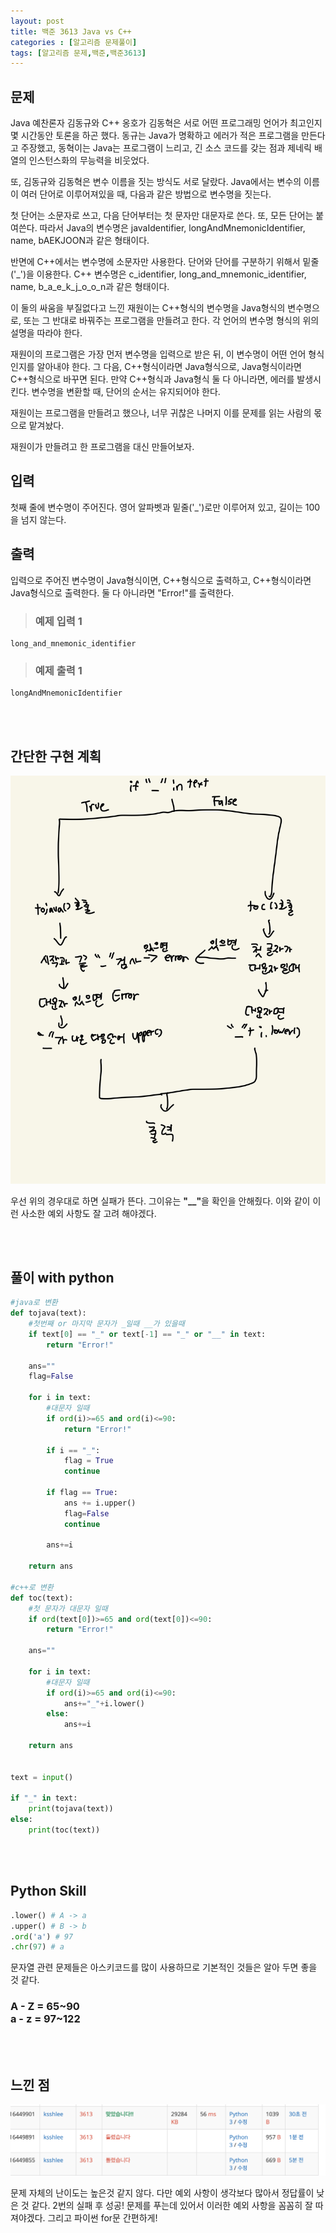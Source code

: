 ```yaml
---
layout: post
title: 백준 3613 Java vs C++
categories : [알고리즘 문제풀이]
tags: [알고리즘 문제,백준,백준3613]
---
```




문제
------
Java 예찬론자 김동규와 C++ 옹호가 김동혁은 서로 어떤 프로그래밍 언어가 최고인지 몇 시간동안 토론을 하곤 했다. 동규는 Java가 명확하고 에러가 적은 프로그램을 만든다고 주장했고, 동혁이는 Java는 프로그램이 느리고, 긴 소스 코드를 갖는 점과 제네릭 배열의 인스턴스화의 무능력을 비웃었다.

또, 김동규와 김동혁은 변수 이름을 짓는 방식도 서로 달랐다. Java에서는 변수의 이름이 여러 단어로 이루어져있을 때, 다음과 같은 방법으로 변수명을 짓는다. 

첫 단어는 소문자로 쓰고, 다음 단어부터는 첫 문자만 대문자로 쓴다. 또, 모든 단어는 붙여쓴다. 따라서 Java의 변수명은 javaIdentifier, longAndMnemonicIdentifier, name, bAEKJOON과 같은 형태이다.

반면에 C++에서는 변수명에 소문자만 사용한다. 단어와 단어를 구분하기 위해서 밑줄('_')을 이용한다. C++ 변수명은 c_identifier, long_and_mnemonic_identifier, name, b_a_e_k_j_o_o_n과 같은 형태이다.

이 둘의 싸움을 부질없다고 느낀 재원이는 C++형식의 변수명을 Java형식의 변수명으로, 또는 그 반대로 바꿔주는 프로그램을 만들려고 한다. 각 언어의 변수명 형식의 위의 설명을 따라야 한다.

재원이의 프로그램은 가장 먼저 변수명을 입력으로 받은 뒤, 이 변수명이 어떤 언어 형식인지를 알아내야 한다. 그 다음, C++형식이라면 Java형식으로, Java형식이라면 C++형식으로 바꾸면 된다. 만약 C++형식과 Java형식 둘 다 아니라면, 에러를 발생시킨다. 변수명을 변환할 때, 단어의 순서는 유지되어야 한다.

재원이는 프로그램을 만들려고 했으나, 너무 귀찮은 나머지 이를 문제를 읽는 사람의 몫으로 맡겨놨다.

재원이가 만들려고 한 프로그램을 대신 만들어보자.

입력
------
첫째 줄에 변수명이 주어진다. 영어 알파벳과 밑줄('_')로만 이루어져 있고, 길이는 100을 넘지 않는다.


출력
------
입력으로 주어진 변수명이 Java형식이면, C++형식으로 출력하고, C++형식이라면 Java형식으로 출력한다. 둘 다 아니라면 "Error!"를 출력한다.


><h3>예제 입력 1</h3>

```
long_and_mnemonic_identifier
```


><h3>예제 출력 1</h3>


```
longAndMnemonicIdentifier
```


<br><br>




간단한 구현 계획
-------
![구현계획](/assets/img/al_prob/baekjoon3613.jpg)

우선 위의 경우대로 하면 실패가 뜬다. 그이유는 <strong>"__"</strong>을 확인을 안해줬다. 이와 같이 이런 사소한 예외 사항도 잘 고려 해야겠다.

<br><br>


풀이 with python
----

```python
#java로 변환
def tojava(text):
    #첫번째 or 마지막 문자가 _일때 __가 있을때
    if text[0] == "_" or text[-1] == "_" or "__" in text:
        return "Error!"

    ans=""
    flag=False    

    for i in text:
        #대문자 일때
        if ord(i)>=65 and ord(i)<=90:
            return "Error!"

        if i == "_":
            flag = True
            continue

        if flag == True:
            ans += i.upper()
            flag=False
            continue

        ans+=i

    return ans
        
#c++로 변환
def toc(text):
    #첫 문자가 대문자 일때
    if ord(text[0])>=65 and ord(text[0])<=90:
        return "Error!"

    ans=""

    for i in text:
        #대문자 일때
        if ord(i)>=65 and ord(i)<=90:
            ans+="_"+i.lower()
        else:
            ans+=i

    return ans


text = input()

if "_" in text:
    print(tojava(text))
else:
    print(toc(text))
```
<br><br>


Python Skill
-------
```python
.lower() # A -> a
.upper() # B -> b
.ord('a') # 97
.chr(97) # a
```
문자열 관련 문제들은 아스키코드를 많이 사용하므로 기본적인 것들은 알아 두면 좋을 것 같다.<br>
<h3>A - Z = 65~90<br>
a - z = 97~122</h3>

<br><br>



느낀 점
-------
![틀린거](/assets/img/al_prob/baekjoon3613_1.png)
<p>문제 자체의 난이도는 높은것 같지 않다. 다만 예외 사항이 생각보다 많아서 정답률이 낮은 것 같다. 2번의 실패 후 성공! 문제를 푸는데 있어서 이러한 예외 사항을 꼼꼼히 잘 따져야겠다. 그리고 파이썬 for문 간편하게!</p>